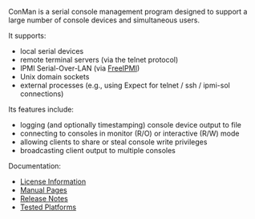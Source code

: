 ConMan is a serial console management program designed to support a large number of console devices and simultaneous users.

It supports:

  * local serial devices
  * remote terminal servers (via the telnet protocol)
  * IPMI Serial-Over-LAN (via [FreeIPMI](http://www.gnu.org/software/freeipmi/))
  * Unix domain sockets
  * external processes (e.g., using Expect for telnet / ssh / ipmi-sol connections)

Its features include:

  * logging (and optionally timestamping) console device output to file
  * connecting to consoles in monitor (R/O) or interactive (R/W) mode
  * allowing clients to share or steal console write privileges
  * broadcasting client output to multiple consoles

Documentation:

  * [License Information](LicenseInfo.md)
  * [Manual Pages](ManPages.md)
  * [Release Notes](ReleaseNotes.md)
  * [Tested Platforms](TestedPlatforms.md)